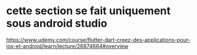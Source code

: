 # cette section se fait uniquement sous android studio

https://www.udemy.com/course/flutter-dart-creez-des-applications-pour-ios-et-android/learn/lecture/26874664#overview

